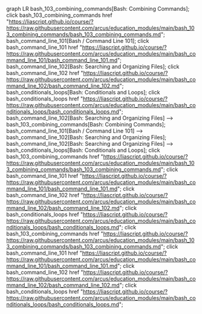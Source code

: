 graph LR
bash_103_combining_commands[Bash: Combining Commands];
click bash_103_combining_commands href "https://liascript.github.io/course/?https://raw.githubusercontent.com/arcus/education_modules/main/bash_103_combining_commands/bash_103_combining_commands.md";
bash_command_line_101[Bash / Command Line 101];
click bash_command_line_101 href "https://liascript.github.io/course/?https://raw.githubusercontent.com/arcus/education_modules/main/bash_command_line_101/bash_command_line_101.md";
bash_command_line_102[Bash: Searching and Organizing Files];
click bash_command_line_102 href "https://liascript.github.io/course/?https://raw.githubusercontent.com/arcus/education_modules/main/bash_command_line_102/bash_command_line_102.md";
bash_conditionals_loops[Bash: Conditionals and Loops];
click bash_conditionals_loops href "https://liascript.github.io/course/?https://raw.githubusercontent.com/arcus/education_modules/main/bash_conditionals_loops/bash_conditionals_loops.md";
bash_command_line_102[Bash: Searching and Organizing Files] --> bash_103_combining_commands[Bash: Combining Commands];
bash_command_line_101[Bash / Command Line 101] --> bash_command_line_102[Bash: Searching and Organizing Files];
bash_command_line_102[Bash: Searching and Organizing Files] --> bash_conditionals_loops[Bash: Conditionals and Loops];
click bash_103_combining_commands href "https://liascript.github.io/course/?https://raw.githubusercontent.com/arcus/education_modules/main/bash_103_combining_commands/bash_103_combining_commands.md";
click bash_command_line_101 href "https://liascript.github.io/course/?https://raw.githubusercontent.com/arcus/education_modules/main/bash_command_line_101/bash_command_line_101.md";
click bash_command_line_102 href "https://liascript.github.io/course/?https://raw.githubusercontent.com/arcus/education_modules/main/bash_command_line_102/bash_command_line_102.md";
click bash_conditionals_loops href "https://liascript.github.io/course/?https://raw.githubusercontent.com/arcus/education_modules/main/bash_conditionals_loops/bash_conditionals_loops.md";
click bash_103_combining_commands href "https://liascript.github.io/course/?https://raw.githubusercontent.com/arcus/education_modules/main/bash_103_combining_commands/bash_103_combining_commands.md";
click bash_command_line_101 href "https://liascript.github.io/course/?https://raw.githubusercontent.com/arcus/education_modules/main/bash_command_line_101/bash_command_line_101.md";
click bash_command_line_102 href "https://liascript.github.io/course/?https://raw.githubusercontent.com/arcus/education_modules/main/bash_command_line_102/bash_command_line_102.md";
click bash_conditionals_loops href "https://liascript.github.io/course/?https://raw.githubusercontent.com/arcus/education_modules/main/bash_conditionals_loops/bash_conditionals_loops.md";

